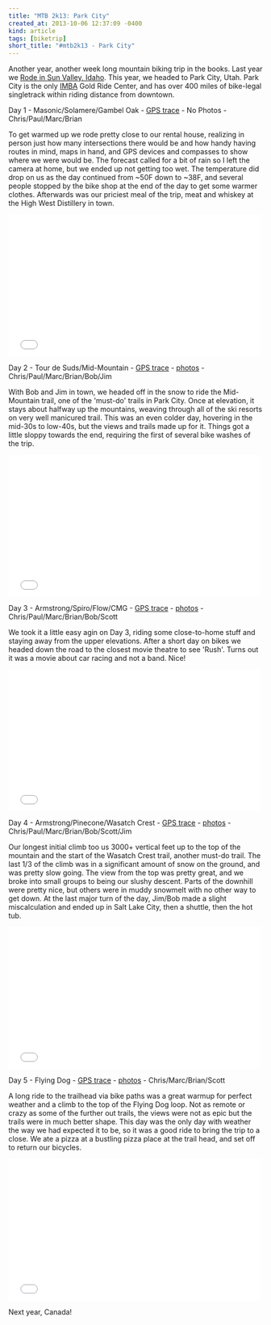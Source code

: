 ```yaml
---
title: "MTB 2k13: Park City"
created_at: 2013-10-06 12:37:09 -0400
kind: article
tags: [biketrip]
short_title: "#mtb2k13 - Park City"
---
```

Another year, another week long mountain biking trip in the books. Last year we <a href="http://ckdake.com/content/2012/2012-mountain-bike-trip-sun-valley.html">Rode in Sun Valley, Idaho</a>. This year, we headed to Park City, Utah. Park City is the only <a href="http://www.imba.com">IMBA</a> Gold Ride Center, and has over 400 miles of bike-legal singletrack within riding distance from downtown.

Day 1 - Masonic/Solamere/Gambel Oak - <a href="http://www.strava.com/activities/84921854">GPS trace</a> - No Photos - Chris/Paul/Marc/Brian

To get warmed up we rode pretty close to our rental house, realizing in person just how many intersections there would be and how handy having routes in mind, maps in hand, and GPS devices and compasses to show where we were would be.  The forecast called for a bit of rain so I left the camera at home, but we ended up not getting too wet. The temperature did drop on us as the day continued from ~50F down to ~38F, and several people stopped by the bike shop at the end of the day to get some warmer clothes. Afterwards was our priciest meal of the trip, meat and whiskey at the High West Distillery in town.

<iframe src="//player.vimeo.com/video/75550629?portrait=0" width="500" height="281" frameborder="0" webkitallowfullscreen mozallowfullscreen allowfullscreen></iframe>

Day 2 - Tour de Suds/Mid-Mountain - <a href="http://www.strava.com/activities/85144720">GPS trace</a> - <a href="https://www.flickr.com/photos/ckdake/sets/72157645386477325/">photos</a> - Chris/Paul/Marc/Brian/Bob/Jim

With Bob and Jim in town, we headed off in the snow to ride the Mid-Mountain trail, one of the 'must-do' trails in Park City. Once at elevation, it stays about halfway up the mountains, weaving through all of the ski resorts on very well manicured trail. This was an even colder day, hovering in the mid-30s to low-40s, but the views and trails made up for it. Things got a little sloppy towards the end, requiring the first of several bike washes of the trip.

<iframe src="//player.vimeo.com/video/75595217?portrait=0" width="500" height="281" frameborder="0" webkitallowfullscreen mozallowfullscreen allowfullscreen></iframe>

Day 3 - Armstrong/Spiro/Flow/CMG - <a href="http://www.strava.com/activities/85340509">GPS trace</a> - <a href="https://www.flickr.com/photos/ckdake/sets/72157644972667120/">photos</a> - Chris/Paul/Marc/Brian/Bob/Scott

We took it a little easy agin on Day 3, riding some close-to-home stuff and staying away from the upper elevations.  After a short day on bikes we headed down the road to the closest movie theatre to see 'Rush'. Turns out it was a movie about car racing and not a band. Nice!

<iframe src="//player.vimeo.com/video/75637075?portrait=0" width="500" height="281" frameborder="0" webkitallowfullscreen mozallowfullscreen allowfullscreen></iframe>

Day 4 - Armstrong/Pinecone/Wasatch Crest - <a href="http://www.strava.com/activities/85599551">GPS trace</a> - <a href="https://www.flickr.com/photos/ckdake/sets/72157645331288126/">photos</a> - Chris/Paul/Marc/Brian/Bob/Scott/Jim

Our longest initial climb too us 3000+ vertical feet up to the top of the mountain and the start of the Wasatch Crest trail, another must-do trail. The last 1/3 of the climb was in a significant amount of snow on the ground, and was pretty slow going. The view from the top was pretty great, and we broke into small groups to being our slushy descent. Parts of the downhill were pretty nice, but others were in muddy snowmelt with no other way to get down.  At the last major turn of the day,  Jim/Bob made a slight miscalculation and ended up in Salt Lake City, then a shuttle, then the hot tub.

<iframe src="//player.vimeo.com/video/75683323?portrait=0" width="500" height="281" frameborder="0" webkitallowfullscreen mozallowfullscreen allowfullscreen></iframe>

Day 5 - Flying Dog - <a href="http://www.strava.com/activities/85866971">GPS trace</a> - <a href="https://www.flickr.com/photos/ckdake/sets/72157645427716603/">photos</a> - Chris/Marc/Brian/Scott

A long ride to the trailhead via bike paths was a great warmup for perfect weather and a climb to the top of the Flying Dog loop. Not as remote or crazy as some of the further out trails, the views were not as epic but the trails were in much better shape. This day was the only day with weather the way we had expected it to be, so it was a good ride to bring the trip to a close. We ate a pizza at a bustling pizza place at the trail head, and set off to return our bicycles.

<iframe src="//player.vimeo.com/video/75831198?portrait=0" width="500" height="281" frameborder="0" webkitallowfullscreen mozallowfullscreen allowfullscreen></iframe>

Next year, Canada!
